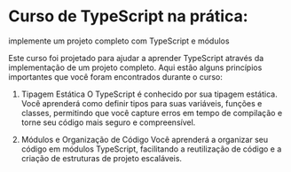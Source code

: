 # Curso de TypeScript na prática:

implemente um projeto completo com TypeScript e módulos

Este curso foi projetado para ajudar a aprender TypeScript através da implementação de um projeto completo. Aqui estão alguns princípios importantes que você foram encontrados durante o curso:

1. Tipagem Estática
O TypeScript é conhecido por sua tipagem estática. Você aprenderá como definir tipos para suas variáveis, funções e classes, permitindo que você capture erros em tempo de compilação e torne seu código mais seguro e compreensível.

2. Módulos e Organização de Código
Você aprenderá a organizar seu código em módulos TypeScript, facilitando a reutilização de código e a criação de estruturas de projeto escaláveis.

